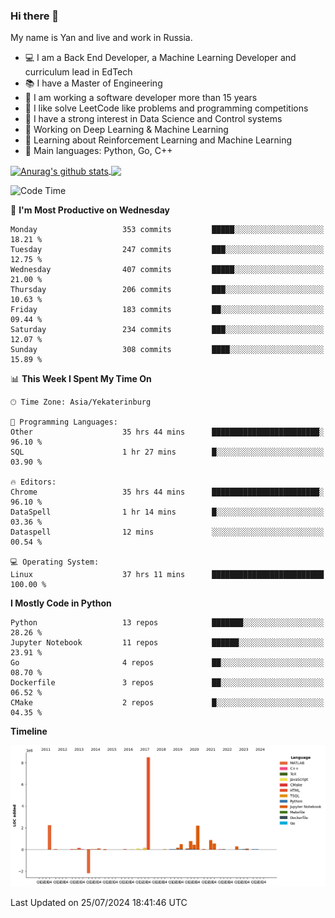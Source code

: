 ### Hi there 👋

My name is Yan and live and work in Russia.

- 💻 I am a Back End Developer, a Machine Learning Developer and curriculum lead in EdTech
- 📚 I have a Master of Engineering
- 🤔 I am working a software developer more than 15 years
- 🌱 I like solve LeetCode like problems and programming competitions
- 📝 I have a strong interest in Data Science and Control systems
- 🔭 Working on Deep Learning & Machine Learning
- 🌱 Learning about Reinforcement Learning and Machine Learning
- 🌟 Main languages: Python, Go, C++

<!--


**yanchick/yanchick** is a ✨ _special_ ✨ repository because its `README.md` (this file) appears on your GitHub profile.

Here are some ideas to get you started:

- I am a self taught Full Stack Developer and a Machine Learning Developer
- 🌱 I’m currently learning ...
- 👯 I’m looking to collaborate on ...
- 🤔 I’m looking for help with ...
- 💬 Ask me about ...
- 📫 How to reach me: ...
- 😄 Pronouns: ...
- ⚡ Fun fact: ...

-->


<a href="https://github.com/anuraghazra/github-readme-stats">
    <img align="center" src="https://github-readme-stats.vercel.app/api?username=yanchick&count_private=true" alt="Anurag's github stats" />
</a>
<a href="https://github.com/anuraghazra/github-readme-stats">
    <img align="center" src="https://github-readme-stats.vercel.app/api/top-langs/?username=yanchick&hide=javascript,html,CSS" />
</a>

<!--START_SECTION:waka-->
![Code Time](http://img.shields.io/badge/Code%20Time-2%2C232%20hrs%2055%20mins-blue)

📅 **I'm Most Productive on Wednesday** 

```text
Monday                   353 commits         █████░░░░░░░░░░░░░░░░░░░░   18.21 % 
Tuesday                  247 commits         ███░░░░░░░░░░░░░░░░░░░░░░   12.75 % 
Wednesday                407 commits         █████░░░░░░░░░░░░░░░░░░░░   21.00 % 
Thursday                 206 commits         ███░░░░░░░░░░░░░░░░░░░░░░   10.63 % 
Friday                   183 commits         ██░░░░░░░░░░░░░░░░░░░░░░░   09.44 % 
Saturday                 234 commits         ███░░░░░░░░░░░░░░░░░░░░░░   12.07 % 
Sunday                   308 commits         ████░░░░░░░░░░░░░░░░░░░░░   15.89 % 
```


📊 **This Week I Spent My Time On** 

```text
🕑︎ Time Zone: Asia/Yekaterinburg

💬 Programming Languages: 
Other                    35 hrs 44 mins      ████████████████████████░   96.10 % 
SQL                      1 hr 27 mins        █░░░░░░░░░░░░░░░░░░░░░░░░   03.90 % 

🔥 Editors: 
Chrome                   35 hrs 44 mins      ████████████████████████░   96.10 % 
DataSpell                1 hr 14 mins        █░░░░░░░░░░░░░░░░░░░░░░░░   03.36 % 
Dataspell                12 mins             ░░░░░░░░░░░░░░░░░░░░░░░░░   00.54 % 

💻 Operating System: 
Linux                    37 hrs 11 mins      █████████████████████████   100.00 % 
```

**I Mostly Code in Python** 

```text
Python                   13 repos            ███████░░░░░░░░░░░░░░░░░░   28.26 % 
Jupyter Notebook         11 repos            ██████░░░░░░░░░░░░░░░░░░░   23.91 % 
Go                       4 repos             ██░░░░░░░░░░░░░░░░░░░░░░░   08.70 % 
Dockerfile               3 repos             ██░░░░░░░░░░░░░░░░░░░░░░░   06.52 % 
CMake                    2 repos             █░░░░░░░░░░░░░░░░░░░░░░░░   04.35 % 
```



**Timeline**

![Lines of Code chart](https://raw.githubusercontent.com/yanchick/yanchick/main/assets/bar_graph.png)


 Last Updated on 25/07/2024 18:41:46 UTC
<!--END_SECTION:waka-->

